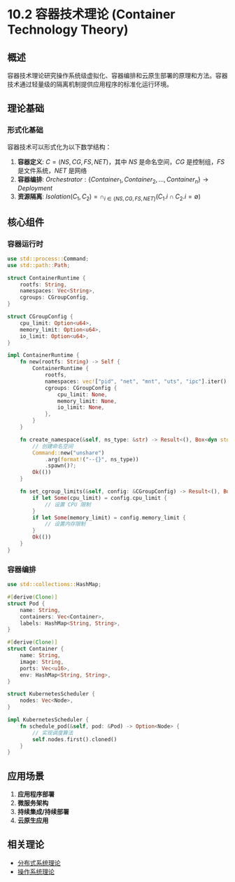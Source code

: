 # 10.2 容器技术理论 (Container Technology Theory)

## 概述

容器技术理论研究操作系统级虚拟化、容器编排和云原生部署的原理和方法。容器技术通过轻量级的隔离机制提供应用程序的标准化运行环境。

## 理论基础

### 形式化基础

容器技术可以形式化为以下数学结构：

1. **容器定义**: $C = (NS, CG, FS, NET)$，其中 $NS$ 是命名空间，$CG$ 是控制组，$FS$ 是文件系统，$NET$ 是网络
2. **容器编排**: $Orchestrator: \{Container_1, Container_2, ..., Container_n\} \rightarrow Deployment$
3. **资源隔离**: $Isolation(C_1, C_2) = \cap_{i \in \{NS, CG, FS, NET\}} (C_1.i \cap C_2.i = \emptyset)$

## 核心组件

### 容器运行时

```rust
use std::process::Command;
use std::path::Path;

struct ContainerRuntime {
    rootfs: String,
    namespaces: Vec<String>,
    cgroups: CGroupConfig,
}

struct CGroupConfig {
    cpu_limit: Option<u64>,
    memory_limit: Option<u64>,
    io_limit: Option<u64>,
}

impl ContainerRuntime {
    fn new(rootfs: String) -> Self {
        ContainerRuntime {
            rootfs,
            namespaces: vec!["pid", "net", "mnt", "uts", "ipc"].iter().map(|s| s.to_string()).collect(),
            cgroups: CGroupConfig {
                cpu_limit: None,
                memory_limit: None,
                io_limit: None,
            },
        }
    }

    fn create_namespace(&self, ns_type: &str) -> Result<(), Box<dyn std::error::Error>> {
        // 创建命名空间
        Command::new("unshare")
            .arg(format!("--{}", ns_type))
            .spawn()?;
        Ok(())
    }

    fn set_cgroup_limits(&self, config: &CGroupConfig) -> Result<(), Box<dyn std::error::Error>> {
        if let Some(cpu_limit) = config.cpu_limit {
            // 设置 CPU 限制
        }
        if let Some(memory_limit) = config.memory_limit {
            // 设置内存限制
        }
        Ok(())
    }
}
```

### 容器编排

```rust
use std::collections::HashMap;

#[derive(Clone)]
struct Pod {
    name: String,
    containers: Vec<Container>,
    labels: HashMap<String, String>,
}

#[derive(Clone)]
struct Container {
    name: String,
    image: String,
    ports: Vec<u16>,
    env: HashMap<String, String>,
}

struct KubernetesScheduler {
    nodes: Vec<Node>,
}

impl KubernetesScheduler {
    fn schedule_pod(&self, pod: &Pod) -> Option<Node> {
        // 实现调度算法
        self.nodes.first().cloned()
    }
}
```

## 应用场景

1. **应用程序部署**
2. **微服务架构**
3. **持续集成/持续部署**
4. **云原生应用**

## 相关理论

- [分布式系统理论](README.md#10-分布式系统理论)
- [操作系统理论](10_Operating_System_Theory/README.md) 